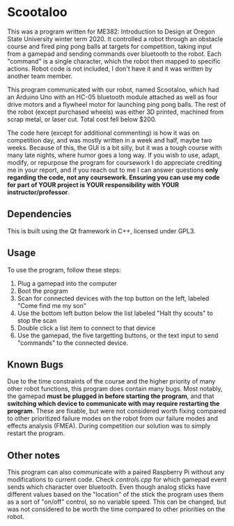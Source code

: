 # Scootaloo
This was a program written for ME382: Introduction to Design at Oregon State University winter term 2020. It controlled a robot through an obstacle course and fired ping pong balls at targets for competition, taking input from a gamepad and sending commands over bluetooth to the robot. Each "command" is a single character, which the robot then mapped to specific actions. Robot code is not included, I don't have it and it was written by another team member.

This program communicated with our robot, named Scootaloo, which had an Arduino Uno with an HC-05 bluetooth module attached as well as four drive motors and a flywheel motor for launching ping pong balls. The rest of the robot (except purchased wheels) was either 3D printed, machined from scrap metal, or laser cut. Total cost fell below $200.

The code here (except for additional commenting) is how it was on competition day, and was mostly written in a week and half, maybe two weeks. Because of this, the GUI is a bit silly, but it was a tough course with many late nights, where humor goes a long way. If you wish to use, adapt, modify, or repurpose the program for coursework I do appreciate crediting me in your report, and if you reach out to me I can answer questions __only regarding the code, not any coursework. Ensuring you can use my code for part of YOUR project is YOUR responsibility with YOUR instructor/professor__.

## Dependencies
This is built using the Qt framework in C++, licensed under GPL3.

## Usage
To use the program, follow these steps:
1. Plug a gamepad into the computer
1. Boot the program
1. Scan for connected devices with the top button on the left, labeled "Come find me my son"
1. Use the bottom left button below the list labeled "Halt thy scouts" to stop the scan
1. Double click a list item to connect to that device
1. Use the gamepad, the five targetting buttons, or the text input to send "commands" to the connected device.

## Known Bugs
Due to the time constraints of the course and the higher priority of many other robot functions, this program does contain many bugs. Most notably, the gamepad __must be plugged in before starting the program__, and that __switching which device to communicate with may require restarting the program__. These are fixable, but were not considered worth fixing compared to other prioritized failure modes on the robot from our failure modes and effects analysis (FMEA). During competition our solution was to simply restart the program.

## Other notes
This program can also communicate with a paired Raspberry Pi without any modifications to current code.
Check *controls.cpp* for which gamepad event sends which character over bluetooth.
Even though analog sticks have different values based on the "location" of the stick the program uses them as a sort of "on/off" control, so no variable speed. This can be changed, but was not considered to be worth the time compared to other priorities on the robot.
